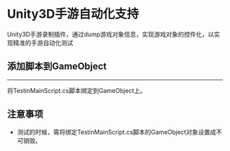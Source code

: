 Unity3D手游自动化支持
============

Unity3D手游录制插件，通过dump游戏对象信息，实现游戏对象的控件化，以实现精准的手游自动化测试


## 添加脚本到GameObject
-----------
将TestinMainScript.cs脚本绑定到GameObject上。



## 注意事项
- 测试的时候，需将绑定TestinMainScript.cs脚本的GameObject对象设置成不可销毁。

